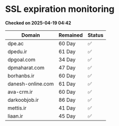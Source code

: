 # SSL expiration monitoring

**Checked on 2025-04-19 04:42**

| Domain | Remained | Status       |
|--------|----------|--------------|
| dpe.ac     | 60 Day   | ✅ |
| dpedu.ir     | 61 Day   | ✅ |
| dpgoal.com     | 34 Day   | ✅ |
| dpmaharat.com     | 47 Day   | ✅ |
| borhanbs.ir     | 60 Day   | ✅ |
| danesh-online.com     | 61 Day   | ✅ |
| ava-crm.ir     | 60 Day   | ✅ |
| darkoobjob.ir     | 86 Day   | ✅ |
| mettis.ir     | 41 Day   | ✅ |
| liaan.ir     | 45 Day   | ✅ |
